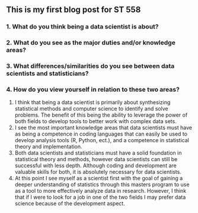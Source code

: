 ## This is my first blog post for ST 558
### 1. What do you think being a data scientist is about?  
### 2. What do you see as the major duties and/or knowledge areas?  
### 3. What differences/similarities do you see between data scientists and statisticians?  
### 4. How do you view yourself in relation to these two areas?
1. I think that being a data scientist is primarily about synthesizing statistical methods and computer science to identify and solve problems. The benefit of this being the ability to leverage the power of both fields to develop tools to better work with complex data sets.
2. I see the most important knowledge areas that data scientists must have as being a competence in coding languages that can easily be used to develop analysis tools (R, Python, ect.), and a competence in statistical theory and implementation. 
3. Both data scientists and statisticians must have a solid foundation in statistical theory and methods, however data scientists can still be successful with less depth. Although coding and development are valuable skills for both, it is absolutely necessary for data scientists. 
4. At this point I see myself as a scientist first with the goal of gaining a deeper understanding of statistics through this masters program to use as a tool to more effectively analyze data in research. However, I think that if I were to look for a job in one of the two fields I may prefer data science because of the development aspect.
